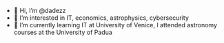 - 👋 Hi, I’m @dadezz
- 👀 I’m interested in IT, economics, astrophysics, cybersecurity
- 🌱 I’m currently learning IT at University of Venice, I attended astronomy courses at the University of Padua
